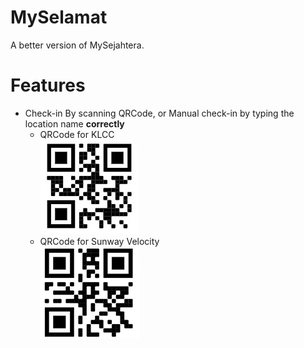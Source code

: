 # MySelamat
A better version of MySejahtera.

# Features
- Check-in By scanning QRCode, or Manual check-in by typing the location name **correctly**
  - QRCode for KLCC <br /> ![KLCC Qrcode](/MySelamat/KLCC.jpg)
  - QRCode for Sunway Velocity <br /> ![Velocity Qrcode](/MySelamat/Velocity.jpg)
